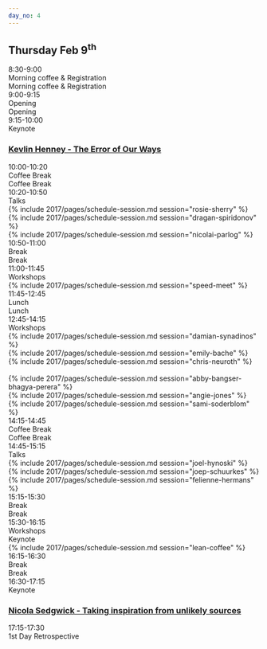 ```yaml
---
day_no: 4
---
```

<article class="schedule">
   <hgroup class="row">
      <h2 class="col-md-10 col-md-offset-2">Thursday <span>Feb 9<sup>th</sup></span></h2>
   </hgroup>
   <section class="timetable">
      <div class="row meta">
         <div class="col-xs-2 col-sm-1 start-time"><time class="start">8:30-9:00</time></div>
         <div class="visible-sm-block col-sm-10 description">Morning coffee &amp; Registration</div>
         <div class="col-xs-12 hidden-sm col-md-10 description">Morning coffee &amp; Registration</div>
      </div>
      <div class="row meta">
         <div class="col-xs-2 col-sm-1 start-time"><time class="start">9:00-9:15</time></div>
         <div class="visible-sm-block col-sm-10 description">Opening</div>
         <div class="col-xs-12 hidden-sm col-md-10 description">Opening</div>
      </div>
      <div class="row keynote">
         <div class="col-xs-2 col-sm-1 start-time"><time class="start">9:15-10:00</time>
           <br /> Keynote
          </div>
         <div class="col-md-10 keynote">
            <h3>
              <a href="/2017/topics/#kevlin-henney">
                <span class="hidden-xs hidden-sm"> Kevlin Henney - The Error of Our Ways</span>  
              </a>
            </h3>
         </div>
      </div>
      <div class="row break">
         <div class="col-xs-2 col-sm-1 start-time"><time class="start">10:00-10:20</time></div>
         <div class="visible-xs-block col-xs-8 visible-sm-block col-sm-10 description">Coffee Break</div>
         <div class="hidden-xs hidden-sm col-md-10 description">Coffee Break</div>
      </div>
      <div class="row talk">
         <div class="col-xs-2 col-sm-1 start-time"><time class="start">10:20-10:50</time><br /> Talks</div>
         <div class="col-sm-4 col-md-3 col-xs-12 session">
          {% include 2017/pages/schedule-session.md  session="rosie-sherry" %}
         </div>
         <div class="col-sm-4 col-md-3 col-xs-12 session middle">
          {% include 2017/pages/schedule-session.md  session="dragan-spiridonov" %}
         </div>
         <div class="col-sm-4 col-md-3 col-xs-12 session">
          {% include 2017/pages/schedule-session.md  session="nicolai-parlog" %}
         </div>
      </div>
      <div class="row break">
         <div class="col-xs-2 col-sm-1 start-time"><time class="start">10:50-11:00</time></div>
         <div class="visible-xs-block col-xs-8 visible-sm-block col-sm-10 description">Break</div>
         <div class="hidden-xs hidden-sm col-md-10 description">Break</div>
      </div>
      <div class="row keynote">
         <div class="col-xs-2 col-sm-1 start-time"><time class="start">11:00-11:45</time><br /> Workshops</div>
         <div class="col-md-10 keynote">
         {% include 2017/pages/schedule-session.md  session="speed-meet" %}
         </div>
      </div>
      <div class="row break">
         <div class="col-xs-2 col-sm-1 start-time"><time class="start">11:45-12:45</time></div>
         <div class="visible-xs-block col-xs-8 visible-sm-block col-sm-10 description">Lunch</div>
         <div class="hidden-xs hidden-sm col-md-10 description">Lunch</div>
      </div>
      <div class="row talk" style="border-bottom:none">
         <div class="col-xs-1 col-sm-1 start-time"><time class="start">12:45-14:15</time><br /> Workshops</div>
         <div class="col-sm-4 col-md-3 col-xs-12 session">
          {% include 2017/pages/schedule-session.md  session="damian-synadinos" %}
         </div>
         <div class="col-sm-4 col-md-3 col-xs-12 session middle">
          {% include 2017/pages/schedule-session.md  session="emily-bache" %}
         </div>
         <div class="col-sm-4 col-md-3 col-xs-12 session">
          {% include 2017/pages/schedule-session.md  session="chris-neuroth" %}
         </div>
       </div>
       <div class="row talk" style="border-top:none">
         <div class="col-xs-1 col-sm-1 start-time"> &nbsp; </div>
         <div class="col-sm-4 col-md-3 col-xs-12 session">
          {% include 2017/pages/schedule-session.md  session="abby-bangser-bhagya-perera" %}
         </div>
         <div class="col-sm-4 col-md-3 col-xs-12 session middle">
          {% include 2017/pages/schedule-session.md  session="angie-jones" %}
         </div>
         <div class="col-sm-4 col-md-3 col-xs-12 session">
           {% include 2017/pages/schedule-session.md  session="sami-soderblom" %}
         </div>
      </div>
      <div class="row break">
         <div class="col-xs-2 col-sm-1 start-time"><time class="start">14:15-14:45</time></div>
         <div class="visible-xs-block col-xs-8 visible-sm-block col-sm-10 description">Coffee Break</div>
         <div class="hidden-xs hidden-sm col-md-10 description">Coffee Break</div>
      </div>
      <div class="row talk">
         <div class="col-xs-2 col-sm-1 start-time"><time class="start">14:45-15:15</time><br /> Talks</div>
         <div class="col-sm-4 col-md-3 col-xs-12 session">
          {% include 2017/pages/schedule-session.md  session="joel-hynoski" %}
         </div>
         <div class="col-sm-4 col-md-3 col-xs-12 session middle">
          {% include 2017/pages/schedule-session.md  session="joep-schuurkes" %}
         </div>
         <div class="col-sm-4 col-md-3 col-xs-12 session">
          {% include 2017/pages/schedule-session.md  session="felienne-hermans" %}
         </div>
      </div>
      <div class="row break">
         <div class="col-xs-2 col-sm-1 start-time"><time class="start">15:15-15:30</time></div>
         <div class="visible-xs-block col-xs-8 visible-sm-block col-sm-10 description">Break</div>
         <div class="hidden-xs hidden-sm col-md-10 description">Break</div>
      </div>
      <div class="row keynote">
         <div class="col-xs-2 col-sm-1 start-time"><time class="start">15:30-16:15</time><br /> Workshops </div>
         <div class="visible-xs-block col-xs-8 visible-sm-block col-sm-10 description">Keynote</div>
         <div class="col-md-10 keynote">
          {% include 2017/pages/schedule-session.md  session="lean-coffee" %}
         </div>
      </div>
      <div class="row break">
         <div class="col-xs-2 col-sm-1 start-time"><time class="start">16:15-16:30</time></div>
         <div class="visible-xs-block col-xs-8 visible-sm-block col-sm-10 description">Break</div>
         <div class="hidden-xs hidden-sm col-md-10 description">Break</div>
      </div>
      <div class="row keynote">
         <div class="col-xs-2 col-sm-1 start-time"><time class="start">16:30-17:15</time> <br /> Keynote
         </div>
         <div class="col-md-10 keynote">
           <h3>
             <a href="/2017/topics/#nicola-sedgwick">
               <span class="hidden-xs hidden-sm"> Nicola Sedgwick - Taking inspiration from unlikely sources</span>  
             </a>
           </h3>
        </div>
      </div>
      <div class="row meta">
         <div class="col-xs-2 col-sm-1 start-time"><time class="start">17:15-17:30</time></div>
         <div class="col-xs-10 description">1st Day Retrospective</div>
      </div>
   </section>
</article>
